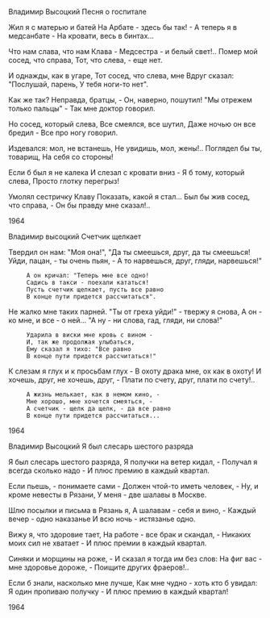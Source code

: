 Владимир Высоцкий
Песня о госпитале

 Жил я с матерью и батей
         На Арбате - здесь бы так! -
 А теперь я в медсанбате -
         На кровати, весь в бинтах...

 Что нам слава, что нам Клава -
         Медсестра - и белый свет!..
 Помер мой сосед, что справа,
         Тот, что слева, - еще нет.

 И однажды, как в угаре,
         Тот сосед, что слева, мне
 Вдруг сказал: "Послушай, парень,
         У тебя ноги-то нет".

 Как же так? Неправда, братцы, -
         Он, наверно, пошутил!
 "Мы отрежем только пальцы" -
         Так мне доктор говорил.

 Но сосед, который слева,
         Все смеялся, все шутил,
 Даже ночью он все бредил -
         Все про ногу говорил.

 Издевался: мол, не встанешь,
         Не увидишь, мол, жены!..
 Поглядел бы ты, товарищ,
         На себя со стороны!

 Если б был я не калека
         И слезал с кровати вниз -
 Я б тому, который слева,
         Просто глотку перегрыз!

 Умолял сестричку Клаву
         Показать, какой я стал...
 Был бы жив сосед, что справа, -
         Он бы правду мне сказал!..

 1964


 Владимир высоцкий
 Счетчик щелкает

 Твердил он нам: "Моя она!",
 "Да ты смеешься, друг, да ты смеешься!
 Уйди, пацан, - ты очень пьян, -
 А то нарвешься, друг, гляди, нарвешься!"

         А он кричал: "Теперь мне все одно!
         Садись в такси - поехали кататься!
         Пусть счетчик щелкает, пусть все равно
         В конце пути придется рассчитаться".

 Не жалко мне таких парней.
 "Ты от греха уйди!" - твержу я снова,
 А он - ко мне, и все - о ней...
 "А ну - ни слова, гад, гляди, ни слова!"

         Ударила в виски мне кровь с вином -
         И, так же продолжая улыбаться,
         Ему сказал я тихо: "Все равно
         В конце пути придется рассчитаться!"

 К слезам я глух и к просьбам глух -
 В охоту драка мне, ох как в охоту!
 И хочешь, друг, не хочешь, друг, -
 Плати по счету, друг, плати по счету!..

         А жизнь мелькает, как в немом кино, -
         Мне хорошо, мне хочется смеяться, -
         А счетчик - щелк да щелк, - да все равно
         В конце пути придется рассчитаться...

 1964


 Владимир Высоцкий
 Я был слесарь шестого разряда

 Я был слесарь шестого разряда,
 Я получки на ветер кидал, -
 Получал я всегда сколько надо -
 И плюс премию в каждый квартал.

 Если пьешь, - понимаете сами -
 Должен чтой-то иметь человек, -
 Ну, и кроме невесты в Рязани,
 У меня - две шалавы в Москве.

 Шлю посылки и письма в Рязань я,
 А шалавам - себя и вино, -
 Каждый вечер - одно наказанье
 И всю ночь - истязанье одно.

 Вижу я, что здоровие тает,
 На работе - все брак и скандал, -
 Никаких моих сил не хватает -
 И плюс премии в каждый квартал.

 Синяки и морщины на роже, -
 И сказал я тогда им без слов:
 На фиг вас - мне здоровье дороже, -
 Поищите других фраеров!..

 Если б знали, насколько мне лучше,
 Как мне чудно - хоть кто б увидал:
 Я один пропиваю получку -
 И плюс премию в каждый квартал!

 1964